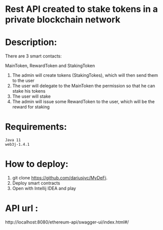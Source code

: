 # Rest API created to stake tokens in a private blockchain network

# Description:

There are 3 smart contacts:

MainToken, RewardToken and StakingToken

1. The admin will create tokens (StakingTokes), which will then send them to the user
2. The user will delegate to the MainToken the permission so that he can stake his tokens
3. The user will stake
4. The admin will issue some RewardToken to the user, which will be the reward for staking

# Requirements:

```shell
Java 11
web3j-1.4.1
```

# How to deploy:
1. git clone https://github.com/dariusjvc/MyDeFi.
2. Deploy smart contracts
3. Open with Intellij IDEA and play

# API url :
http://localhost:8080/ethereum-api/swagger-ui/index.html#/


